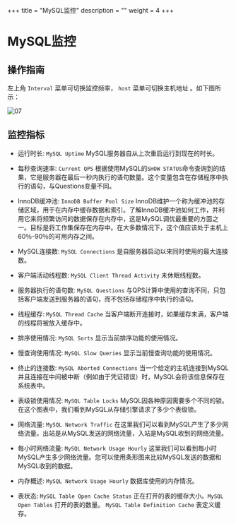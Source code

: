 +++
title = "MySQL监控"
description = ""
weight = 4
+++

# MySQL监控

## 操作指南

左上角 `Interval` 菜单可切换监控频率， `host` 菜单可切换主机地址 。如下图所示：

![07](/docs/user-guide/operating-manage/application-monitoring/image/mysql_template.png)

## 监控指标

 - 运行时长: `MySQL Uptime` MySQL服务器自从上次重启运行到现在的时长。

 - 每秒查询速率: `Current QPS` 根据使用MySQL的`SHOW STATUS`命令查询到的结果，它是服务器在最后一秒内执行的语句数量。这个变量包含在存储程序中执行的语句，与Questions变量不同。

 - InnoDB缓冲池: `InnoDB Buffer Pool Size` InnoDB维护一个称为缓冲池的存储区域，用于在内存中缓存数据和索引。了解InnoDB缓冲池如何工作，并利用它来将频繁访问的数据保存在内存中，这是MySQL调优最重要的方面之一。目标是将工作集保存在内存中。在大多数情况下，这个值应该处于主机上60％-90％的可用内存之间。

 - MySQL连接数: `MySQL Connections` 是自服务器启动以来同时使用的最大连接数。

 - 客户端活动线程数: `MySQL Client Thread Activity` 未休眠线程数。

 - 服务器执行的语句数: `MySQL Questions` 与QPS计算中使用的查询不同，只包括客户端发送到服务器的语句，而不包括存储程序中执行的语句。

 - 线程缓存: `MySQL Thread Cache` 当客户端断开连接时，如果缓存未满，客户端的线程将被放入缓存中。

 - 排序使用情况: `MySQL Sorts` 显示当前排序功能的使用情况。

 - 慢查询使用情况: `MySQL Slow Queries` 显示当前慢查询功能的使用情况。

 - 终止的连接数: `MySQL Aborted Connections` 当一个给定的主机连接到MySQL并且连接在中间被中断（例如由于凭证错误）时，MySQL会将该信息保存在系统表中。

 - 表级锁使用情况: `MySQL Table Locks` MySQL因各种原因需要多个不同的锁。在这个图表中，我们看到MySQL从存储引擎请求了多少个表级锁。

 - 网络流量: `MySQL Network Traffic` 在这里我们可以看到MySQL产生了多少网络流量。出站是从MySQL发送的网络流量，入站是MySQL收到的网络流量。

 - 每小时网络流量: `MySQL Network Usage Hourly` 这里我们可以看到每小时MySQL产生多少网络流量。您可以使用条形图来比较MySQL发送的数据和MySQL收到的数据。

 - 内存概述: `MySQL Network Usage Hourly` 数据库使用的内存情况。

 - 表状态: `MySQL Table Open Cache Status` 正在打开的表的缓存大小。`MySQL Open Tables` 打开的表的数量。 `MySQL Table Definition Cache`  表定义缓存。